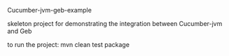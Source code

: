 Cucumber-jvm-geb-example

skeleton project for demonstrating the integration between Cucumber-jvm and Geb

to run the project: mvn clean test package